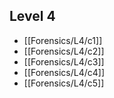 ## Level 4
- [[Forensics/L4/c1]]
- [[Forensics/L4/c2]]
- [[Forensics/L4/c3]]
- [[Forensics/L4/c4]]
- [[Forensics/L4/c5]]